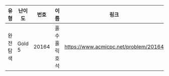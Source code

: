 |유형|난이도|번호|이름|링크|
|------|---|---|---|---|
|완전탐색|Gold 5|20164|홀수 홀릭 호석|https://www.acmicpc.net/problem/20164|
